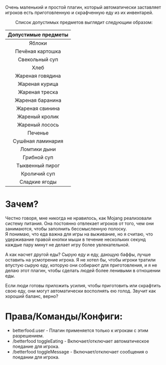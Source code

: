Очень маленький и простой плагин, который автоматически заставляет игроков есть приготовленную и скрафченную еду из их инвентарей.

<div align="center">

Список допустимых предметов выглядит следующим образом:

</div>

| Допустимые предметы |
|:-------------------:|
|       Яблоки        |
|  Печёная картошка   |
|   Свекольный суп    |
|        Хлеб         |
|  Жареная говядина   |
|   Жареная курица    |
|   Жареная треска    |
|  Жареная баранина   |
|   Жареная свинина   |
|   Жареный кролик    |
|   Жареный лосось    |
|       Печенье       |
|  Сушёная ламинария  |
|    Ломтики дыни     |
|     Грибной суп     |
|   Тыквенный пирог   |
|    Кроличий суп     |
|    Сладкие ягоды    |

# Зачем?

Честно говоря, мне никогда не нравилось, как Mojang реализовали систему питания. Она постоянно отвлекает игроков от
того, чем они занимаются, чтобы заполнить бессмысленную полоску.
<br>Я понимаю, что еда важна для игры на выживание, но я считаю, что удерживание правой кнопки мыши в течение нескольких
секунд каждые пару минут не делает игру более увлекательной.

А как насчет другой еды?
Сырую еду и еду, дающую баффы, лучше оставить на усмотрение игрока. Я не хотел бы, чтобы игроки тратили впустую сырую
еду, которую они собирают для приготовления, и я не делаю этот плагин, чтобы сделать людей более ленивыми в отношении
еды.

Если люди готовы приложить усилия, чтобы приготовить или скрафтить свою еду, они могут автоматически восполнять ею
голод. Звучит как хороший баланс, верно?

# Права/Команды/Конфиги:

- betterfood.user - Плагин применяется только к игрокам с этим разрешением.
- /betterfood toggleEating - Включает/отключает автоматическое поедание для игрока.
- /betterfood toggleMessage - Включает/отключает сообщения о поедании для игрока.
